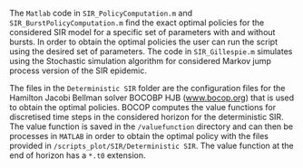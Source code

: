 The `Matlab` code in `SIR_PolicyComputation.m` and `SIR_BurstPolicyComputation.m` find the exact optimal policies for the considered SIR model for a specific set of parameters with and without bursts. In order to obtain the optimal policies the user can run the script using the desired set of parameters.
The code in `SIR_Gillespie.m` simulates using the Stochastic simulation algorithm for considered Markov jump process version of the SIR epidemic.

The files in the `Deterministic SIR` folder are the configuration files for the Hamilton Jacobi Bellman solver BOCOBP HJB (www.bocop.org) that is used to obtain the optimal policies. BOCOP computes the value functions for discretised time steps in the considered horizon for the deterministic SIR. The value function is saved in the `/valuefunction` directory and can then be processes in `MATLAB` in order to obtain the optimal policy with the files provided in `/scripts_plot/SIR/Deterministic SIR`. The value function at the end of horizon has a `*.t0` extension.